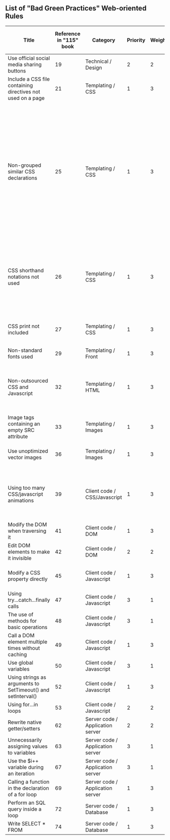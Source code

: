 ## List of "Bad Green Practices" Web-oriented Rules

| Title  | Reference in "115" book | Category | Priority | Weighting | Level of complexity of realization | Example / Comment |
|--|--|--|--|--|--|--|
| Use official social media sharing buttons | 19 | Technical / Design | 2 | 2 | | |
| Include a CSS file containing directives not used on a page | 21 | Templating / CSS | 1 | 3 | | To reduce the number of HTTP requests |
| Non-grouped similar CSS declarations | 25 | Templating / CSS | 1 | 3 | | Do not write : `h1 { background-color: gray; color: navy; } h2 { background-color: gray; color: navy; } h3 { background-color: gray; color: navy; }` but rather : `h1, h2, h3 { background-color: gray; color: navy; }`|
| CSS shorthand notations not used | 26 | Templating / CSS | 1 | 3 | | Do not write : `margin-top:1em; margin-right:0; margin-bottom:2em; margin-left:0.5em;` but rather : `margin:1em 0 2em 0.5em;` |
| CSS print not included | 27 | Templating / CSS | 1 | 3 | | Reduction in the number of printed pages |
| Non-standard fonts used | 29 | Templating / Front | 1 | 3 | | |
| Non-outsourced CSS and Javascript | 32 | Templating / HTML | 1 | 3 | | CSS and JavaScript codes must not be embedded in the HTML code of the page |
| Image tags containing an empty SRC attribute | 33 | Templating / Images | 1 | 3 | | |
| Use unoptimized vector images | 36 | Templating / Images | 1 | 3 | | Delete layer information, comments, etc. |
| Using too many CSS/javascript animations | 39 | Client code / CSS/Javascript| 1 | 3 | | **/!\ Need to define a threshold for the number of animations that is too high**|
| Modify the DOM when traversing it | 41 | Client code / DOM | 1 | 3 | | |
| Edit DOM elements to make it invisible | 42 | Client code / DOM | 2 | 2 | | |
| Modify a CSS property directly | 45 | Client code / Javascript | 1 | 3 | | Prioritize modification of CSS classes |
| Using try...catch...finally calls | 47 | Client code / Javascript | 3 | 1 | | Prioritize logical tests |
| The use of methods for basic operations | 48 | Client code / Javascript | 3 | 1 | | Prioritize primitive operations |
| Call a DOM element multiple times without caching | 49 | Client code / Javascript | 1 | 3 | | |
| Use global variables | 50 | Client code / Javascript | 3 | 1 | | |
| Using strings as arguments to SetTimeout() and setInterval() | 52 | Client code / Javascript | 1 | 3 | | |
| Using for...in loops | 53 | Client code / Javascript | 2 | 2 | | |
| Rewrite native getter/setters | 62 | Server code / Application server | 2 | 2 | | |
| Unnecessarily assigning values to variables | 63 | Server code / Application server | 3 | 1 | | |
| Use the $i++ variable during an iteration | 67 | Server code / Application server | 3 | 1 | | | Prioritize ++$i |
| Calling a function in the declaration of a for loop | 69 | Server code / Application server | 1 | 3 | | |
| Perform an SQL query inside a loop | 72 | Server code / Database | 1 | 3 | | |
| Write SELECT * FROM | 74 | Server code / Database | 1 | 3 | | |